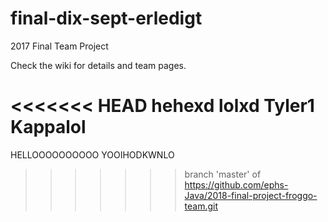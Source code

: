 # final-dix-sept-erledigt
2017 Final Team Project

Check the wiki for details and team pages.

<<<<<<< HEAD
hehexd lolxd Tyler1 Kappalol
=======

HELLOOOOOOOOOO YOOIHODKWNLO
>>>>>>> branch 'master' of https://github.com/ephs-Java/2018-final-project-froggo-team.git
